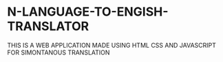 # N-LANGUAGE-TO-ENGISH-TRANSLATOR
THIS IS A WEB APPLICATION MADE USING HTML CSS AND JAVASCRIPT FOR SIMONTANOUS TRANSLATION
